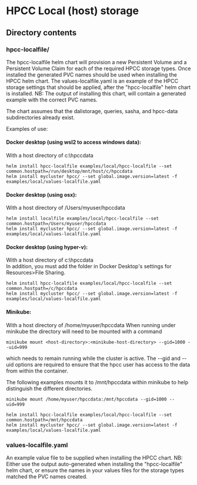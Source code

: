 # HPCC Local (host) storage

## Directory contents

### hpcc-localfile/

The hpcc-localfile helm chart will provision a new Persistent Volume and a Persistent Volume Claim for each of the required HPCC storage types.
Once installed the generated PVC names should be used when installing the HPCC helm chart.
The values-localfile.yaml is an example of the HPCC storage settings that should be applied, after the "hpcc-localfile" helm chart is installed.
NB: The output of installing this chart, will contain a generated example with the correct PVC names.

The chart assumes that the dalistorage, queries, sasha, and hpcc-data subdirectories already exist.

Examples of use:

#### Docker desktop (using wsl2 to access windows data):

  With a host directory of c:\hpccdata

    helm install hpcc-localfile examples/local/hpcc-localfile --set common.hostpath=/run/desktop/mnt/host/c/hpccdata
    helm install mycluster hpcc/ --set global.image.version=latest -f examples/local/values-localfile.yaml

#### Docker desktop (using osx):

  With a host directory of /Users/myuser/hpccdata

    helm install localfile examples/local/hpcc-localfile --set common.hostpath=/Users/myuser/hpccdata
    helm install mycluster hpcc/ --set global.image.version=latest -f examples/local/values-localfile.yaml

#### Docker desktop (using hyper-v):

  With a host directory of c:\hpccdata<br/>
  In addition, you must add the folder in Docker Desktop's settings for Resources>File Sharing.

    helm install hpcc-localfile examples/local/hpcc-localfile --set common.hostpath=/c/hpccdata
    helm install mycluster hpcc/ --set global.image.version=latest -f examples/local/values-localfile.yaml

#### Minikube:

  With a host directory of /home/myuser/hpccdata
  When running under minikube the directory will need to be mounted with a command

    minikube mount <host-directory>:<minikube-host-directory> --gid=1000 --uid=999

  which needs to remain running while the cluster is active.  The --gid and --uid options are required to ensure that
  the hpcc user has access to the data from within the container.

  The following examples mounts it to /mnt/hpccdata within minikube to help distinguish the different directories.

    minikube mount /home/myuser/hpccdata:/mnt/hpccdata --gid=1000 --uid=999

    helm install hpcc-localfile examples/local/hpcc-localfile --set common.hostpath=/mnt/hpccdata
    helm install mycluster hpcc/ --set global.image.version=latest -f examples/local/values-localfile.yaml

### values-localfile.yaml

An example value file to be supplied when installing the HPCC chart.
NB: Either use the output auto-generated when installing the "hpcc-localfile" helm chart, or ensure the names in your values files for the storage types matched the PVC names created.
